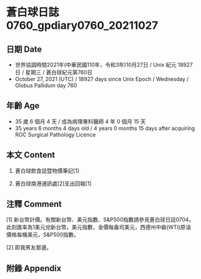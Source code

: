 [_metadata_:encoding]: - "utf-8"
[_metadata_:language]: - "zh-Hant-TW"
[_metadata_:fileformat]: - "markdown"
[_metadata_:MIME_type]: - "text/plain"
[_metadata_:markdown_version]: - "commonmark version 0.30"
[_metadata_:markdown_spec]: - "https://spec.commonmark.org/0.30/"

# 蒼白球日誌0760_gpdiary0760_20211027 #

## 日期 Date ##

* 世界協調時間2021年(中華民國110年，令和3年)10月27日 / Unix 紀元 18927 日 / 星期三 / 蒼白球紀元第760日
* October 27, 2021 (UTC) / 18927 days since Unix Epoch / Wednesday / Globus Pallidum day 760

## 年齡 Age ##

* 35 歲 6 個月 4 天 / 成為病理專科醫師 4 年 0 個月 15 天
* 35 years 6 months 4 days old / 4 years 0 months 15 days after acquiring ROC Surgical Pathology Licence

## 本文 Content ##

1. 蒼白球飲食誌暨物價筆記[1]

    
2. 蒼白球南港通訊處[2]支出回報[1]

    

## 注釋 Comment ##

[1] 新台幣計價。有關新台幣、美元指數、S&P500指數請參見蒼白球日誌0704。此刻匯率為1美元兌新台幣，美元指數，金價每盎司美元，西德州中級(WTI)原油價格每桶美元，S&P500指數。


[2] 即我男友那邊。



## 附錄 Appendix ##

